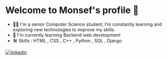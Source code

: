 # Welcome to Monsef's profile 👋
- 👨‍💻 I'm a senior Computer Science student, I'm constantly learning and exploring new technologies to improve my skills.
- 🧠 I'm currently learning Backend web development
- 🛠 Skills :
  HTML , CSS , C++ , Python , SQL , Django


[![linkedin](https://img.shields.io/badge/linkedin-0A66C2?style=for-the-badge&logo=linkedin&logoColor=white)](https://www.linkedin.com/in/mohammed-abd-el-monsef/)
<!--
**Monsef-74/Monsef-74** is a ✨ _special_ ✨ repository because its `README.md` (this file) appears on your GitHub profile.

Here are some ideas to get you started:



- 👯 I’m looking to collaborate on ...
- 🤔 I’m looking for help with ...
- 💬 Ask me about ...
- 📫 How to reach me: ...
- 😄 Pronouns: ...
- ⚡ Fun fact: ...
-->
